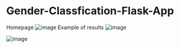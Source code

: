 # Gender-Classfication-Flask-App
Homepage
![image](https://user-images.githubusercontent.com/74165010/173866792-d3f2297f-b7f4-4137-a7cb-492079496fa9.png)
Example of results
![image](https://user-images.githubusercontent.com/74165010/173866932-9a112501-314a-480a-b55f-1fdee7555808.png)

![image](https://user-images.githubusercontent.com/74165010/173866993-88e6e7bd-bac5-4846-8203-842d6ef76e0d.png)
